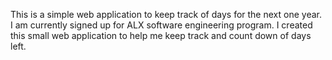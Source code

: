This is a simple web application to keep track of days for the next one year.
I am currently signed up for ALX software engineering program.
I created this small web application to help me keep track and count down of days left.
